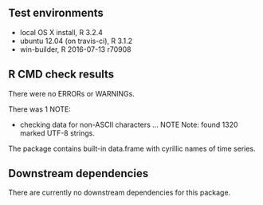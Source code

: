 ## Test environments
* local OS X install, R 3.2.4
* ubuntu 12.04 (on travis-ci), R 3.1.2
* win-builder, R 2016-07-13 r70908

## R CMD check results
There were no ERRORs or WARNINGs.

There was 1 NOTE:

* checking data for non-ASCII characters ... NOTE
  Note: found 1320 marked UTF-8 strings.

The package contains built-in data.frame with cyrillic names of time series.

## Downstream dependencies
There are currently no downstream dependencies for this package.
